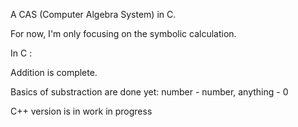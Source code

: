 A CAS (Computer Algebra System) in C.

For now, I'm only focusing on the symbolic calculation.

In C :

Addition is complete.

Basics of substraction are done yet: number - number, anything - 0

C++ version is in work in progress